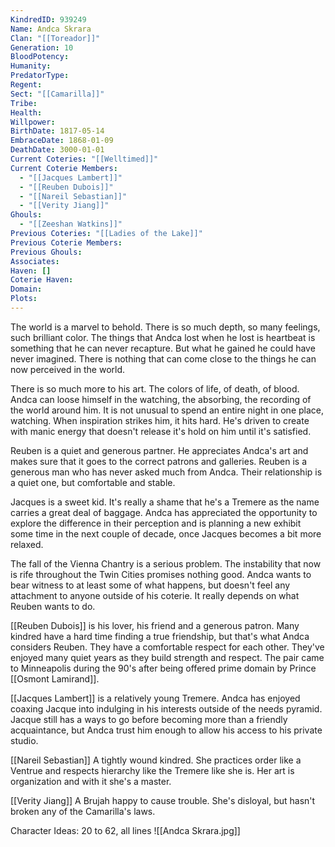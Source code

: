 ```yaml
---
KindredID: 939249
Name: Andca Skrara
Clan: "[[Toreador]]"
Generation: 10
BloodPotency: 
Humanity: 
PredatorType: 
Regent: 
Sect: "[[Camarilla]]"
Tribe: 
Health: 
Willpower: 
BirthDate: 1817-05-14
EmbraceDate: 1868-01-09
DeathDate: 3000-01-01
Current Coteries: "[[Welltimed]]"
Current Coterie Members:
  - "[[Jacques Lambert]]"
  - "[[Reuben Dubois]]"
  - "[[Nareil Sebastian]]"
  - "[[Verity Jiang]]"
Ghouls:
  - "[[Zeeshan Watkins]]"
Previous Coteries: "[[Ladies of the Lake]]"
Previous Coterie Members: 
Previous Ghouls: 
Associates: 
Haven: []
Coterie Haven: 
Domain: 
Plots: 
---
```



The world is a marvel to behold. There is so much depth, so many feelings, such brilliant color. The things that Andca lost when he lost is heartbeat is something that he can never recapture. But what he gained he could have never imagined. There is nothing that can come close to the things he can now perceived in the world. 

There is so much more to his art. The colors of life, of death, of blood. Andca can loose himself in the watching, the absorbing, the recording of the world around him. It is not unusual to spend an entire night in one place, watching. When inspiration strikes him, it hits hard. He's driven to create with manic energy that doesn't release it's hold on him until it's satisfied. 

Reuben is a quiet and generous partner. He appreciates Andca's art and makes sure that it goes to the correct patrons and galleries. Reuben is a generous man who has never asked much from Andca. Their relationship is a quiet one, but comfortable and stable. 

Jacques is a sweet kid. It's really a shame that he's a Tremere as the name carries a great deal of baggage. Andca has appreciated the opportunity to explore the difference in their perception and is planning a new exhibit some time in the next couple of decade, once Jacques becomes a bit more relaxed.

The fall of the Vienna Chantry is a serious problem. The instability that now is rife throughout the Twin Cities promises nothing good. Andca wants to bear witness to at least some of what happens, but doesn't feel any attachment to anyone outside of his coterie. It really depends on what Reuben wants to do.

[[Reuben Dubois]] is his lover, his friend and a generous patron. Many kindred have a hard time finding a true friendship, but that's what Andca considers Reuben. They have a comfortable respect for each other. They've enjoyed many quiet years as they build strength and respect. The pair came to Minneapolis during the 90's after being offered prime domain by Prince [[Osmont Lamirand]].

[[Jacques Lambert]] is a relatively young Tremere. Andca has enjoyed coaxing Jacque into indulging in his interests outside of the needs pyramid. Jacque still has a ways to go before becoming more than a friendly acquaintance, but Andca trust him enough to allow his access to his private studio.

[[Nareil Sebastian]] A tightly wound kindred. She practices order like a Ventrue and respects hierarchy like the Tremere like she is. Her art is organization and with it she's a master.

[[Verity Jiang]] A Brujah happy to cause trouble. She's disloyal, but hasn't broken any of the Camarilla's laws.

Character Ideas: 
20 to 62, all lines
![[Andca Skrara.jpg]]